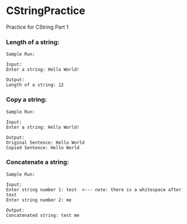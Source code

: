 # CStringPractice
Practice for CString Part 1


### Length of a string:
```
Sample Run: 

Input:
Enter a string: Hello World!

Output:
Length of a string: 12
```

### Copy a string:
```
Sample Run:

Input:
Enter a string: Hello World!

Output:
Original Sentence: Hello World
Copied Sentence: Hello World
```

### Concatenate a string:
``` 
Sample Run:

Input: 
Enter string number 1: test  <--- note: there is a whitespace after test
Enter string number 2: me

Output:
Concatenated string: test me
```

